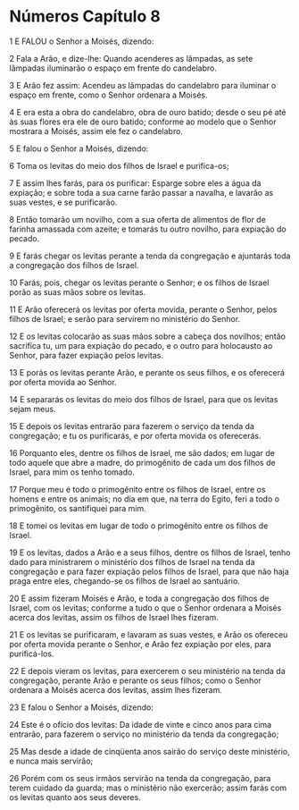 # Números Capítulo 8

1	E FALOU o Senhor a Moisés, dizendo:

2	Fala a Arão, e dize-lhe: Quando acenderes as lâmpadas, as sete lâmpadas iluminarão o espaço em frente do candelabro.

3	E Arão fez assim: Acendeu as lâmpadas do candelabro para iluminar o espaço em frente, como o Senhor ordenara a Moisés.

4	E era esta a obra do candelabro, obra de ouro batido; desde o seu pé até às suas flores era ele de ouro batido; conforme ao modelo que o Senhor mostrara a Moisés, assim ele fez o candelabro.

5	E falou o Senhor a Moisés, dizendo:

6	Toma os levitas do meio dos filhos de Israel e purifica-os;

7	E assim lhes farás, para os purificar: Esparge sobre eles a água da expiação; e sobre toda a sua carne farão passar a navalha, e lavarão as suas vestes, e se purificarão.

8	Então tomarão um novilho, com a sua oferta de alimentos de flor de farinha amassada com azeite; e tomarás tu outro novilho, para expiação do pecado.

9	E farás chegar os levitas perante a tenda da congregação e ajuntarás toda a congregação dos filhos de Israel.

10	Farás, pois, chegar os levitas perante o Senhor; e os filhos de Israel porão as suas mãos sobre os levitas.

11	E Arão oferecerá os levitas por oferta movida, perante o Senhor, pelos filhos de Israel; e serão para servirem no ministério do Senhor.

12	E os levitas colocarão as suas mãos sobre a cabeça dos novilhos; então sacrifica tu, um para expiação do pecado, e o outro para holocausto ao Senhor, para fazer expiação pelos levitas.

13	E porás os levitas perante Arão, e perante os seus filhos, e os oferecerá por oferta movida ao Senhor.

14	E separarás os levitas do meio dos filhos de Israel, para que os levitas sejam meus.

15	E depois os levitas entrarão para fazerem o serviço da tenda da congregação; e tu os purificarás, e por oferta movida os oferecerás.

16	Porquanto eles, dentre os filhos de Israel, me são dados; em lugar de todo aquele que abre a madre, do primogênito de cada um dos filhos de Israel, para mim os tenho tomado.

17	Porque meu é todo o primogênito entre os filhos de Israel, entre os homens e entre os animais; no dia em que, na terra do Egito, feri a todo o primogênito, os santifiquei para mim.

18	E tomei os levitas em lugar de todo o primogênito entre os filhos de Israel.

19	E os levitas, dados a Arão e a seus filhos, dentre os filhos de Israel, tenho dado para ministrarem o ministério dos filhos de Israel na tenda da congregação e para fazer expiação pelos filhos de Israel, para que não haja praga entre eles, chegando-se os filhos de Israel ao santuário.

20	E assim fizeram Moisés e Arão, e toda a congregação dos filhos de Israel, com os levitas; conforme a tudo o que o Senhor ordenara a Moisés acerca dos levitas, assim os filhos de Israel lhes fizeram.

21	E os levitas se purificaram, e lavaram as suas vestes, e Arão os ofereceu por oferta movida perante o Senhor, e Arão fez expiação por eles, para purificá-los.

22	E depois vieram os levitas, para exercerem o seu ministério na tenda da congregação, perante Arão e perante os seus filhos; como o Senhor ordenara a Moisés acerca dos levitas, assim lhes fizeram.

23	E falou o Senhor a Moisés, dizendo:

24	Este é o ofício dos levitas: Da idade de vinte e cinco anos para cima entrarão, para fazerem o serviço no ministério da tenda da congregação;

25	Mas desde a idade de cinqüenta anos sairão do serviço deste ministério, e nunca mais servirão;

26	Porém com os seus irmãos servirão na tenda da congregação, para terem cuidado da guarda; mas o ministério não exercerão; assim farás com os levitas quanto aos seus deveres.

